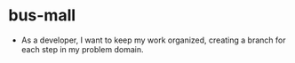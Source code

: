 # bus-mall
- As a developer, I want to keep my work organized, creating a branch for each step in my problem domain.
